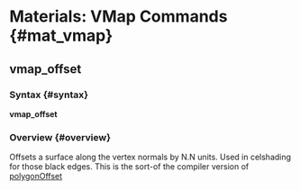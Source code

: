 # Materials: VMap Commands {#mat_vmap}
## vmap_offset
### Syntax {#syntax}

**vmap_offset <float>**

### Overview {#overview}

Offsets a surface along the vertex normals by N.N units. Used in
celshading for those black edges. This is the sort-of the compiler
version of [polygonOffset](polygonOffset)